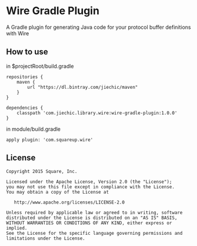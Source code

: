 Wire Gradle Plugin
==================

A Gradle plugin for generating Java code for your protocol buffer definitions with Wire

How to use
----------

in $projectRoot/build.gradle

```
repositories {
    maven {
        url "https://dl.bintray.com/jiechic/maven"
    }
}
```
```    
dependencies {
    classpath 'com.jiechic.library.wire:wire-gradle-plugin:1.0.0'
}
```

in module/build.gradle
```
apply plugin: 'com.squareup.wire'
```




License
-------

    Copyright 2015 Square, Inc.

    Licensed under the Apache License, Version 2.0 (the "License");
    you may not use this file except in compliance with the License.
    You may obtain a copy of the License at

       http://www.apache.org/licenses/LICENSE-2.0

    Unless required by applicable law or agreed to in writing, software
    distributed under the License is distributed on an "AS IS" BASIS,
    WITHOUT WARRANTIES OR CONDITIONS OF ANY KIND, either express or implied.
    See the License for the specific language governing permissions and
    limitations under the License.
